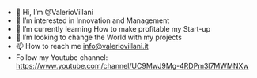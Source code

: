 - 👋 Hi, I’m @ValerioVillani
- 👀 I’m interested in Innovation and Management
- 🌱 I’m currently learning How to make profitable my Start-up
- 💞️ I’m looking to change the World with my projects
- 📫 How to reach me info@valeriovillani.it
- Follow my Youtube channel: https://www.youtube.com/channel/UC9MwJ9Mg-4RDPm3l7MWMNXw
